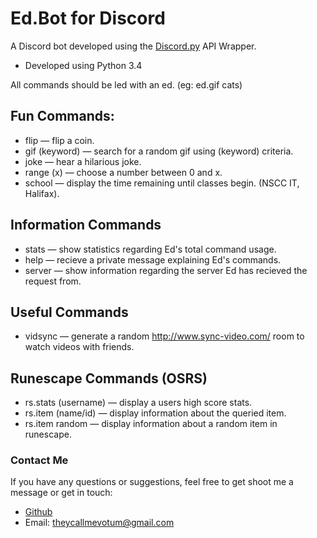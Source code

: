 # Ed.Bot for Discord

A Discord bot developed using the [Discord.py](https://github.com/Rapptz/discord.py) API Wrapper.

* Developed using Python 3.4

All commands should be led with an ed. (eg: ed.gif cats)

## Fun Commands:

* flip — flip a coin.
* gif (keyword) — search for a random gif using (keyword) criteria.
* joke — hear a hilarious joke.
* range (x) — choose a number between 0 and x.
* school — display the time remaining until classes begin. (NSCC IT, Halifax).

## Information Commands

* stats — show statistics regarding Ed's total command usage.
* help — recieve a private message explaining Ed's commands.
* server — show information regarding the server Ed has recieved the request from.

## Useful Commands

* vidsync — generate a random http://www.sync-video.com/ room to watch videos with friends.

## Runescape Commands (OSRS)

* rs.stats (username) — display a users high score stats.
* rs.item (name/id) — display information about the queried item.
* rs.item random — display information about a random item in runescape.


### Contact Me
If you have any questions or suggestions, feel free to get shoot me a message or get in touch:

* [Github](https://github.com/becurrie/)
* Email: theycallmevotum@gmail.com
